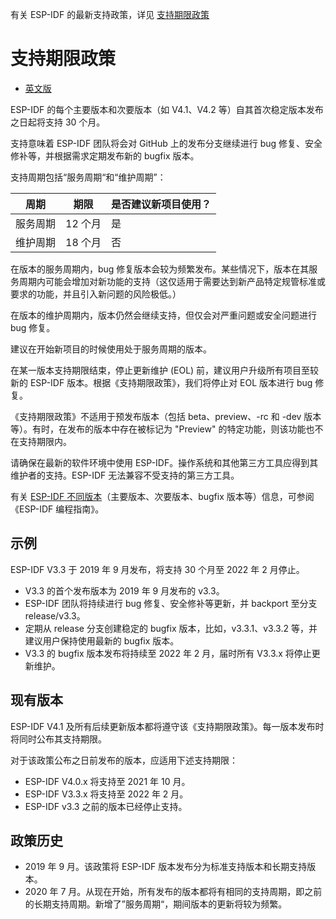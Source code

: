 有关 ESP-IDF 的最新支持政策，详见 [支持期限政策](https://github.com/espressif/esp-idf/blob/master/SUPPORT_POLICY_CN.md)

支持期限政策
=====================

* [英文版](./SUPPORT_POLICY.md)

ESP-IDF 的每个主要版本和次要版本（如 V4.1、V4.2 等）自其首次稳定版本发布之日起将支持 30 个月。

支持意味着 ESP-IDF 团队将会对 GitHub 上的发布分支继续进行 bug 修复、安全修补等，并根据需求定期发布新的 bugfix 版本。

支持周期包括“服务周期“和“维护周期”：

| 周期      | 期限     | 是否建议新项目使用？         |
| -------     | ------------ | ------------------------------------- |
| 服务周期     | 12 个月    | 是                                   |
| 维护周期 | 18 个月    | 否                                    |

在版本的服务周期内，bug 修复版本会较为频繁发布。某些情况下，版本在其服务周期内可能会增加对新功能的支持（这仅适用于需要达到新产品特定规管标准或要求的功能，并且引入新问题的风险极低。）

在版本的维护周期内，版本仍然会继续支持，但仅会对严重问题或安全问题进行 bug 修复。

建议在开始新项目的时候使用处于服务周期的版本。

在某一版本支持期限结束，停止更新维护 (EOL) 前，建议用户升级所有项目至较新的 ESP-IDF 版本。根据《支持期限政策》，我们将停止对 EOL 版本进行 bug 修复。

《支持期限政策》不适用于预发布版本（包括 beta、preview、-rc 和 -dev 版本等）。有时，在发布的版本中存在被标记为 "Preview" 的特定功能，则该功能也不在支持期限内。

请确保在最新的软件环境中使用 ESP-IDF。操作系统和其他第三方工具应得到其维护者的支持。ESP-IDF 无法兼容不受支持的第三方工具。

有关 [ESP-IDF 不同版本](https://docs.espressif.com/projects/esp-idf/zh_CN/latest/esp32/versions.html)（主要版本、次要版本、bugfix 版本等）信息，可参阅《ESP-IDF 编程指南》。

示例
-------

ESP-IDF V3.3 于 2019 年 9 月发布，将支持 30 个月至 2022 年 2 月停止。

- V3.3 的首个发布版本为 2019 年 9 月发布的 v3.3。
- ESP-IDF 团队将持续进行 bug 修复、安全修补等更新，并 backport 至分支 release/v3.3。
- 定期从 release 分支创建稳定的 bugfix 版本，比如，v3.3.1、v3.3.2 等，并建议用户保持使用最新的 bugfix 版本。
- V3.3 的 bugfix 版本发布将持续至 2022 年 2 月，届时所有 V3.3.x 将停止更新维护。

现有版本
-----------------

ESP-IDF V4.1 及所有后续更新版本都将遵守该《支持期限政策》。每一版本发布时将同时公布其支持期限。

对于该政策公布之日前发布的版本，应适用下述支持期限：

* ESP-IDF V4.0.x 将支持至 2021 年 10 月。
* ESP-IDF V3.3.x 将支持至 2022 年 2 月。
* ESP-IDF v3.3 之前的版本已经停止支持。

政策历史
--------------

* 2019 年 9 月。该政策将 ESP-IDF 版本发布分为标准支持版本和长期支持版本。
* 2020 年 7 月。从现在开始，所有发布的版本都将有相同的支持周期，即之前的长期支持周期。新增了”服务周期“，期间版本的更新将较为频繁。
